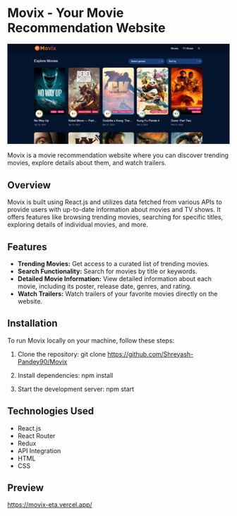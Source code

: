 # Movix - Your Movie Recommendation Website

![Movix Logo](Home.png)

Movix is a movie recommendation website where you can discover trending movies, explore details about them, and watch trailers.

## Overview

Movix is built using React.js and utilizes data fetched from various APIs to provide users with up-to-date information about movies and TV shows. It offers features like browsing trending movies, searching for specific titles, exploring details of individual movies, and more.

## Features

- **Trending Movies:** Get access to a curated list of trending movies.
- **Search Functionality:** Search for movies by title or keywords.
- **Detailed Movie Information:** View detailed information about each movie, including its poster, release date, genres, and rating.
- **Watch Trailers:** Watch trailers of your favorite movies directly on the website.

## Installation

To run Movix locally on your machine, follow these steps:

1. Clone the repository:
git clone https://github.com/Shreyash-Pandey90/Movix

2. Install dependencies:
   npm install
   
4. Start the development server:
    npm start

## Technologies Used

- React.js
- React Router
- Redux
- API Integration
- HTML
- CSS

## Preview

https://movix-eta.vercel.app/




